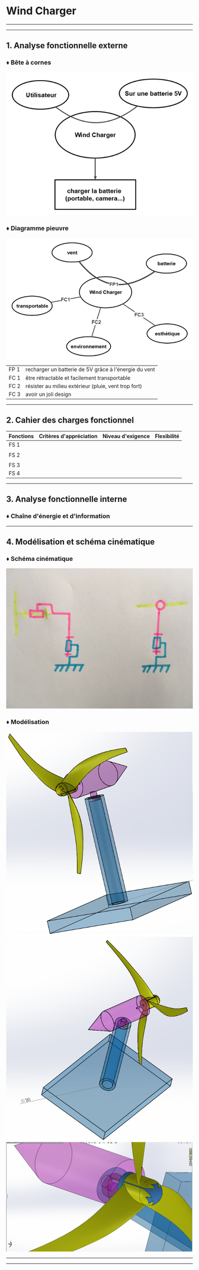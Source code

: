 

# Wind Charger

***

***

## 1. Analyse fonctionnelle externe

### ♦ Bête à cornes

<img src="image/bete a corne.png" alt="Bête a cornes" title="Bête a cornes">

### ♦ Diagramme pieuvre

<img src="image/diagramme pieuvre.png" alt="Diagramme pieuvre" title="Diagramme pieuvre">

|      |                                                       |
|------|-------------------------------------------------------|
| FP 1 | recharger un batterie de 5V grâce à l'énergie du vent | 
| FC 1 | être rétractable et facilement transportable          |   
| FC 2 | résister au milieu extérieur (pluie, vent trop fort)  | 
| FC 3 | avoir un joli design                                  |

***

## 2. Cahier des charges fonctionnel

| Fonctions |  Critères d'appréciation  | Niveau d'exigence  | Flexibilité |
|-----------|---------------------------|--------------------|-------------|
|   FS 1    |                           | 
|           |                           |
|   FS 2    |                           |   
|           |                           |
|   FS 3    |                           | 
|   FS 4    |                           |

***

## 3. Analyse fonctionnelle interne

### ♦ Chaîne d'énergie et d'information

***

## 4. Modélisation et schéma cinématique

### ♦ Schéma cinématique

<img src="image/schema cinematique.JPG" alt="schéma cinématique" title="schéma cinématique">

### ♦ Modélisation

<img src="image/image eolienne1.png" alt="modélisation éolienne" title="modélisation éolienne">

<img src="image/image eolienne2.png" alt="modélisation éolienne" title="modélisation éolienne">

<img src="image/image eolienne3.png" alt="modélisation éolienne" title="modélisation éolienne">

*** 

***
